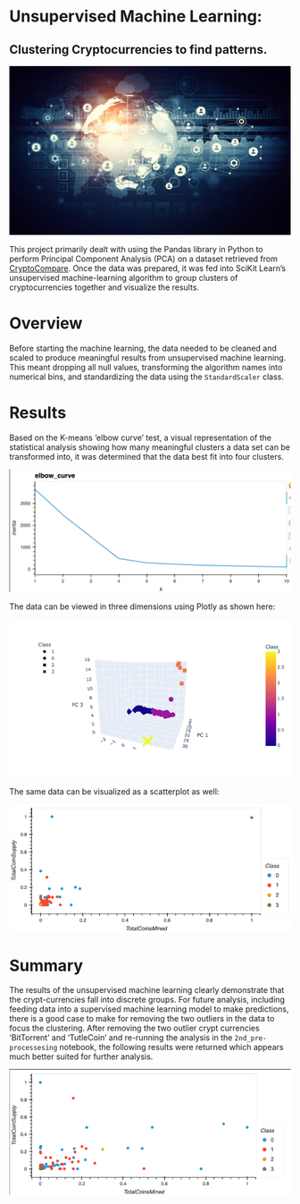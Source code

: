 # Unsupervised Machine Learning:
## Clustering Cryptocurrencies to find patterns.  

![header](images/header.png)

This project primarily dealt with using the Pandas library in Python to perform Principal Component Analysis (PCA) on a dataset retrieved from [CryptoCompare](https://min-api.cryptocompare.com/data/all/coinlist).  Once the data was prepared, it was fed into SciKit Learn’s unsupervised machine-learning algorithm to group clusters of cryptocurrencies together and visualize the results.


# Overview

Before starting the machine learning, the data needed to be cleaned and scaled to produce meaningful results from unsupervised machine learning.  This meant dropping all null values, transforming the algorithm names into numerical bins, and standardizing the data using the `StandardScaler` class. 

# Results

Based on the K-means ‘elbow curve’ test, a visual representation of the statistical analysis showing how many meaningful clusters a data set can be transformed into, it was determined that the data best fit into four clusters.

![header](images/elbow_curve.png)

The data can be viewed in three dimensions using Plotly as shown here: 

![header](images/cryptoplot1.png)

The same data can be visualized as a scatterplot as well: 

![header](images/cryptoscatter.png)


# Summary

The results of the unsupervised machine learning clearly demonstrate that the crypt-currencies fall into discrete groups.  For future analysis, including feeding data into a supervised machine learning model to make predictions, there is a good case to make for removing the two outliers in the data to focus the clustering.  After removing the two outlier crypt currencies ‘BitTorrent’ and ‘TutleCoin’ and re-running the analysis in the `2nd_pre-processesing` notebook, the following results were returned which appears much better suited for further analysis.

![header](images/22d_ML_pass.png)

